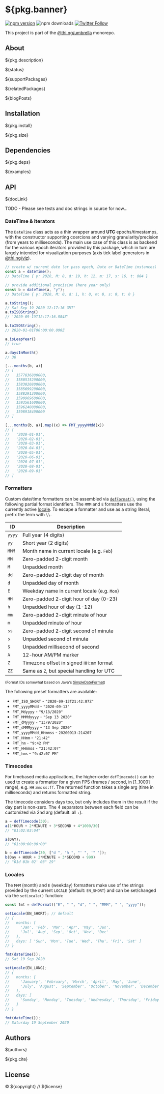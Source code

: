# ${pkg.banner}

[![npm version](https://img.shields.io/npm/v/${pkg.name}.svg)](https://www.npmjs.com/package/${pkg.name})
![npm downloads](https://img.shields.io/npm/dm/${pkg.name}.svg)
[![Twitter Follow](https://img.shields.io/twitter/follow/thing_umbrella.svg?style=flat-square&label=twitter)](https://twitter.com/thing_umbrella)

This project is part of the
[@thi.ng/umbrella](https://github.com/thi-ng/umbrella/) monorepo.

<!-- TOC -->

## About

${pkg.description}

${status}

${supportPackages}

${relatedPackages}

${blogPosts}

## Installation

${pkg.install}

${pkg.size}

## Dependencies

${pkg.deps}

${examples}

## API

${docLink}

TODO - Please see tests and doc strings in source for now...

### DateTime & iterators

The `DateTime` class acts as a thin wrapper around **UTC** epochs/timestamps,
with the constructor supporting coercions and varying granularity/precision
(from years to milliseconds). The main use case of this class is as backend for
the various epoch iterators provided by this package, which in turn are largely
intended for visualization purposes (axis tick label generators in
[@thi.ng/viz](https://github.com/thi-ng/umbrella/tree/develop/packages/viz)).

```ts
// create w/ current date (or pass epoch, Date or DateTime instances)
const a = dateTime();
// DateTime { y: 2020, M: 8, d: 19, h: 12, m: 17, s: 16, t: 884 }

// provide additional precision (here year only)
const b = dateTime(a, "y");
// DateTime { y: 2020, M: 0, d: 1, h: 0, m: 0, s: 0, t: 0 }

a.toString();
// Sat Sep 19 2020 12:17:16 GMT'
a.toISOString()
// '2020-09-19T12:17:16.884Z'

b.toISOString();
// 2020-01-01T00:00:00.000Z

a.isLeapYear()
// true

a.daysInMonth()
// 30

[...months(b, a)]
// [
//   1577836800000,
//   1580515200000,
//   1583020800000,
//   1585699200000,
//   1588291200000,
//   1590969600000,
//   1593561600000,
//   1596240000000,
//   1598918400000
// ]

[...months(b, a)].map((x) => FMT_yyyyMMdd(x))
// [
//   '2020-01-01',
//   '2020-02-01',
//   '2020-03-01',
//   '2020-04-01',
//   '2020-05-01',
//   '2020-06-01',
//   '2020-07-01',
//   '2020-08-01',
//   '2020-09-01'
// ]
```

### Formatters

Custom date/time formatters can be assembled via
[`defFormat()`](https://github.com/thi-ng/umbrella/blob/develop/packages/date/src/format.ts#L93),
using the following partial format identifiers. The `MMM` and `E` formatters use
the currently active [locale](#locale). To escape a formatter and use as a
string literal, prefix the term with `\\`.

| ID     | Description                                 |
|--------|---------------------------------------------|
| `yyyy` | Full year (4 digits)                        |
| `yy`   | Short year (2 digits)                       |
| `MMM`  | Month name in current locale (e.g. `Feb`)   |
| `MM`   | Zero-padded 2-digit month                   |
| `M`    | Unpadded month                              |
| `dd`   | Zero-padded 2-digit day of month            |
| `d`    | Unpadded day of month                       |
| `E`    | Weekday name in current locale (e.g. `Mon`) |
| `HH`   | Zero-padded 2-digit hour of day (0-23)      |
| `h`    | Unpadded hour of day (1-12)                 |
| `mm`   | Zero-padded 2-digit minute of hour          |
| `m`    | Unpadded minute of hour                     |
| `ss`   | Zero-padded 2-digit second of minute        |
| `s`    | Unpadded second of minute                   |
| `S`    | Unpadded millisecond of second              |
| `A`    | 12-hour AM/PM marker                        |
| `Z`    | Timezone offset in signed `HH:mm` format    |
| `ZZ`   | Same as `Z`, but special handling for UTC   |

<small>(Format IDs somewhat based on Java's
[SimpleDateFormat](https://docs.oracle.com/en/java/javase/12/docs/api/java.base/java/text/SimpleDateFormat.html))</small>

The following preset formatters are available:

- `FMT_ISO_SHORT` - `"2020-09-13T21:42:07Z"`
- `FMT_yyyyMMdd` - `"2020-09-13"`
- `FMT_Mdyyyy` - `"9/13/2020"`
- `FMT_MMMdyyyy` - `"Sep 13 2020"`
- `FMT_dMyyyy` - `"13/9/2020"`
- `FMT_dMMMyyyy` - `"13 Sep 2020"`
- `FMT_yyyyMMdd_HHmmss` - `20200913-214207`
- `FMT_HHmm` - `"21:42"`
- `FMT_hm` - `"9:42 PM"`
- `FMT_HHmmss` - `"21:42:07"`
- `FMT_hms` - `"9:42:07 PM"`

### Timecodes

For timebased media applications, the higher-order `defTimecode()` can be used
to create a formatter for a given FPS (frames / second, in [1..1000] range),
e.g. `HH:mm:ss:ff`. The returned function takes a single arg (time in
milliseconds) and returns formatted string.

The timecode considers days too, but only includes them in the result if the day
part is non-zero. The 4 separators between each field can be customized via 2nd
arg (default: all `:`).

```ts
a = defTimecode(30);
a(1*HOUR + 2*MINUTE + 3*SECOND + 4*1000/30)
// "01:02:03:04"

a(DAY);
// "01:00:00:00:00"

b = defTimecode(30, ["d ", "h ", "' ", '" ']);
b(Day + HOUR + 2*MINUTE + 3*SECOND + 999)
// "01d 01h 02' 03" 29"
```

### Locales

The `MMM` (month) and `E` (weekday) formatters make use of the strings provided
by the current `LOCALE` (default: `EN_SHORT`) and can be set/changed via the
`setLocale()` function:

```ts
const fmt = defFormat(["E", " ", "d", " ", "MMM", " ", "yyyy"]);

setLocale(EN_SHORT); // default
// {
//   months: [
//     'Jan', 'Feb', 'Mar', 'Apr', 'May', 'Jun',
//     'Jul', 'Aug', 'Sep', 'Oct', 'Nov', 'Dec'
//   ],
//   days: [ 'Sun', 'Mon', 'Tue', 'Wed', 'Thu', 'Fri', 'Sat' ]
// }

fmt(dateTime());
// Sat 19 Sep 2020

setLocale(EN_LONG);
// {
//   months: [
//     'January', 'February', 'March', 'April', 'May', 'June',
//     'July', 'August', 'September', 'October', 'November', 'December'
//   ],
//   days: [
//     'Sunday', 'Monday', 'Tuesday', 'Wednesday', 'Thursday', 'Friday', 'Saturday'
//   ]
// }

fmt(dateTime());
// Saturday 19 September 2020
```

## Authors

${authors}

${pkg.cite}

## License

&copy; ${copyright} // ${license}
